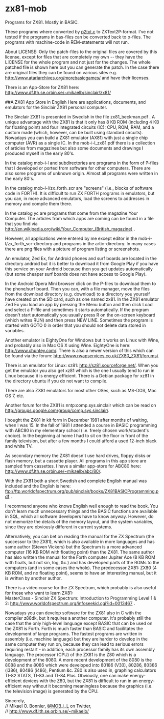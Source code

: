 zx81-mob
========

Programs for ZX81. Mostly in BASIC.

These programs where converted by [p2txt.c](https://github.com/mobluse/zx81-mob/blob/master/converter/p2txt.c) to ZXText2P-format. I've not tested if the programs in bas-files can be converted back to p-files. The programs
with machine-code in REM-statements will not run.

About LICENSE: Only the patch-files to the original files are covered by this license, except for files that are completely my own -- they have the LICENSE for the whole program and not just for the changes. The whole patched file is shown here but you can generate the patch. In the case there are original files they can be found on various sites e.g. http://www.atariarchives.org/morebasicgames/ and have their licenses. 

There is an App-Store for ZX81 here:  
http://www.df.lth.se.orbin.se/~mikaelb/sinclair/zx81/


##A ZX81 App Store in English 
Here are applications, documents, and emulators for the Sinclair ZX81 personal
computer.

The Sinclair ZX81 is presented in Swedish in the file zx81_beckman.pdf . 
A unique advantage with the ZX81 is that it only has 8 KB ROM (including 4 KB 
for floating point) and four integrated circuits (IC): CPU, ROM, RAM, and a 
custom made (which, however, can be built using standard circuits). Nowadays 
you can build a ZX81 emulator (AX81) with just a single chip computer (AVR) as
a single IC. In the mob-i-l_zx81.pdf there is a collection of articles from 
magazines but also some documents and drawings I produced myself in the 
early 80's.

In the catalog mob-i-l and subdirectories are programs in the form of P-files 
that I developed or ported from software for other computers. There are also 
some programs of unknown origin. Almost all programs were written in the early
80's. 

In the catalog mob-i-l/zx_forth_scr are "screens" (i.e., blocks of software code
in FORTH). It is difficult to run ZX FORTH programs in emulators, but you can, 
in more advanced emulators, load the screens to addresses in memory and compile 
them there. 

In the catalog yc are programs that come from the magazine Your Computer. 
The articles from which apps are coming can be found in a file that you 
find via http://en.wikipedia.org/wiki/Your_Computer_(British_magazine) .

However, all applications were entered by me except editor in the 
mob-i-l/zx_forth_scr-directory and programs in the artic-directory. In many 
cases there are png files with a picture of program listing or screenshots. 

An emulator, Zed Ex, for Android phones and surf boards are located in the 
directory android but it is better to download it from Google Play if you have 
this service on your Android because then you get updates automatically (but 
some cheaper surf boards does not have access to Google Play). 

In the Android Opera Mini browser click on the P-files to download them to the
phone/surf board. Then you can, with a file manager, move the files from the 
download directory (e.g. download) to a directory you yourself have created on
the SD card, such as one named zx81. In the ZX81 emulator Zed Ex you load an
app by pressing the Menu button and then click Load and select a P-file and 
sometimes it starts automatically. If the program doesn't start automatically 
you usually press R on the on-screen keyboard (which writes RUN) and then press
NEW LINE. Sometimes the program is started with GOTO 0 in order that you should
not delete data stored in variables. 

Another emulator is EightyOne for Windows but it works on Linux with Wine, and
probably also in Mac OS X using Wine. EightyOne is here:  
http://www.chuntey.com/. There is also a newer version of this which 
can be found via the forum: http://www.rwapservices.co.uk/ZX80_ZX81/forums/. 

There is an emulator for Linux: sz81: http://sz81.sourceforge.net/. When you 
get the emulator you also get xz81 which is the one I usually tend to run
in Linux because it is energy efficient. There is a Debian package for xz81 in 
the directory ubuntu if you do not want to compile. 

There are also ZX81 emulators for most other OSes, such as MS-DOS, 
Mac OS 7, etc. 

Another forum for the ZX81 is nntp:comp.sys.sinclair which can be read on 
http://groups.google.com/group/comp.sys.sinclair/. 

I bought the ZX81 in kit form in December 1981 after months of waiting, when I 
was 15. In the fall of 1981 I attended a course in BASIC programming with 
ABC80 in my elementary school (i.e. freely chosen work/student's choice).
In the beginning at home I had to sit on the floor in front of the family 
television, but after a few months I could afford a used 12-inch black and 
white TV. 

As secondary memory the ZX81 doesn't use hard drives, floppy disks or flash 
memory, but a cassette player. All programs in this app store are sampled from 
cassettes. I have a similar app-store for ABC80 here:  
http://www.df.lth.se.orbin.se/~mikaelb/abc/80/. 

With the ZX81 both a short Swedish and complete English manual was included
and the English is here:  
ftp://ftp.worldofspectrum.org/pub/sinclair/books/ZX81BASICProgramming.pdf .

I recommend anyone who knows English well enough to read the book. You don't 
learn much unnecessary things and the BASIC functions are available in SQL, 
which all software developers have to know anyway. However, do not memorize
the details of the memory layout, and the system variables, since they are 
obviously different in current systems.

Alternatively, you can bet on reading the manual for the ZX Spectrum (the 
successor to the ZX81), which is also available in more languages and has same
author (Steven Vickers) but the Spectrum is a more advanced computer 
(16 KB ROM with floating point) than the ZX81. The same author has also written
the manual for the Forth computer Jupiter Ace (8 KB ROM with floats, but not 
sin, log, &c.) and has developed parts of the ROMs to the computers (and in 
some cases the whole). The predecessor ZX81: ZX80 (4 KB ROM, and no floating 
point), seems to have an interesting manual, but it is written by another 
author. 

There is a video course for the ZX Spectrum, which probably is also useful for
those who want to learn ZX81:  
MasterClass - Sinclair ZX Spectrum: Introduction to Programming Level 1 & 2: 
http://www.worldofspectrum.org/infoseekid.cgi?id=0013467 . 

Nowadays you can develop software for the ZX81 also in C with the compiler 
z88dk, but it requires a another computer. It's probably still the case that 
the only high-level language except BASIC that can be used on the ZX81 is 
Forth. Forth is much faster than BASIC and facilitates the development of 
large programs. The fastest programs are written in assembly (i.e. machine 
language) but they are harder to develop in the same computer they run on, 
because they can lead to serious errors requiring restart - in addition, each 
processor family has its own assembly language. The processor (CPU) of the 
ZX81 is the Z80 which is a development of the 8080. A more recent development 
of the 8080 is the 8088 and the 8086 which were developed into 80186 (V30), 
80286, 80386 (i386), 80486 (i486), Pentium &c. Z80 is also used in, graphing 
calculators TI-82 STATS, TI-83 and TI-84 Plus. Obviously, one can make 
energy-efficient devices with the Z80, but the ZX81 is difficult to run in an
energy-efficient way without it becoming meaningless because the graphics 
(i.e. the television image) is generated by the CPU.


Sincerely,  
// Mikael O. Bonnier, [@MOB_i_L](https://twitter.com/MOB_i_L) on Twitter,   
// http://www.df.lth.se.orbin.se/~mikaelb/
